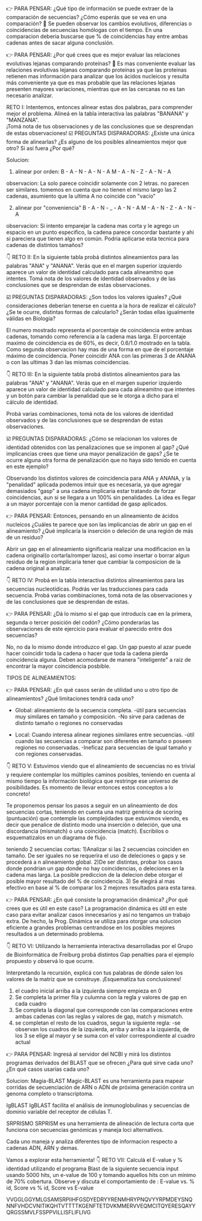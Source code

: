 👉 PARA PENSAR: 
¿Qué tipo de información se puede extraer de la comparación de secuencias? ¿Cómo esperás que se vea en una comparación? 🤔
Se pueden observar los cambios evolutivos, diferencias o coincidencias de secuencias homólogas con el tiempo. En una comparacion deberia buscarse que % de coincidencias
hay entre ambas cadenas antes de sacar alguna conclusión. 

👉 PARA PENSAR: 
¿Por qué crees que es mejor evaluar las relaciones evolutivas lejanas comparando proteínas? 🤔
Es mas conveniente evaluar las relaciones evolutivas lejanas comparando proteinas ya que las proteinas retienen mas información para analizar que los ácidos nucleicos 
y resulta más conveniente ya que es mas probable que las relaciones lejanas presenten mayores variaciones, mientras que en las cercanas no es tan necesario analizar.


RETO I: Intentemos, entonces alinear estas dos palabras, para comprender mejor el problema. Alineá en la tabla interactiva las palabras "BANANA" y "MANZANA".  
¡Tomá nota de tus observaciones y de las conclusiones que se desprendan de estas observaciones!
☑️ PREGUNTAS DISPARADORAS: ¿Existe una única forma de alinearlas? ¿Es alguno de los posibles alineamientos mejor que otro? Si así fuera ¿Por qué?

Solucion:
1) alinear por orden:
B - A - N - A - N - A
M - A - N - Z - A - N - A

observacion: La solo parece coincidir solamente con 2 letras. no parecen ser similares. tomemos en cuenta que no tienen el mismo largo las 2 cadenas, asumiento
que la ultima A no coincide con "vacio"

2) alinear por "conveniencia"
B - A - N - _ - A - N - A
M - A - N - Z - A - N - A

observacion: Si intento emparejar la cadena mas corta y le agrego un espacio en un punto especifico, la cadena parece concordar bastante y ahi si pareciera
que tienen algo en común. Podria aplicarse esta tecnica para cadenas de distintos tamaños?


👇 RETO II:
En la siguiente tabla probá distintos alineamientos para las palabras "ANA" y "ANANA". Verás que en el margen superior izquierdo aparece un valor 
de identidad calculado para cada alineamitno que intentes.
Tomá nota de los valores de identidad observados y de las conclusiones que se desprendan de estas observaciones.

☑️ PREGUNTAS DISPARADORAS: ¿Son todos los valores iguales? ¿Qué consideraciones deberían tenerse en cuenta a la hora de realizar el cálculo? ¿Se te ocurre,
distintas formas de calcularlo? ¿Serán todas ellas igualmente válidas en Biología?

El numero mostrado representa el porcentaje de coincidencia entre ambas cadenas, tomando como referencia a la cadena mas larga.
El porcentaje maximo de coincidencia es de 60%, es decir, 0.6/1.0 mostrado en la tabla.
Como segunda observacion hay mas de una forma en que de el porcentaje máximo de coincidencia. Poner coincidir ANA con las
primeras 3 de ANANA o con las ultimas 3 dan las mismas coincidencias. 


👇 RETO III: En la siguiente tabla probá distintos alineamientos para las palabras "ANA" y "ANANA". Verás que en el margen superior izquierdo aparece un 
valor de identidad calculado para cada alineamitno que intentes y un botón para cambiar la penalidad que se le otorga a dicho para el cálculo de identidad.

Probá varias combinaciones, tomá nota de los valores de identidad observados y de las conclusiones que se desprendan de estas observaciones.

☑️ PREGUNTAS DISPARADORAS: ¿Cómo se relacionan los valores de identidad obtenidos con las penalizaciones que se imponen al gap?
¿Qué implicancias crees que tiene una mayor penalización de gaps? ¿Se te ocurre alguna otra forma de penalización que no haya sido
tenido en cuenta en este ejemplo?

Observando los distintos valores de coincidencia para ANA y ANANA, y la "penalidad" aplicada podemos intuir que es necesaria, ya que agregar demasiados "gasp"
a una cadena implicaria estar tratando de forzar coincidencias, aun si se llegara a un 100% sin penalidades. La idea es llegar a un mayor porcentaje
con la menor cantidad de gasp aplicados.


👉 PARA PENSAR:
Entonces, pensando en un alineamiento de ácidos nucleicos ¿Cuáles te parece que son las implicancias de abrir un gap en el alineamiento?
¿Qué implicaría la inserción o deleción de una región de más de un residuo?

Abrir un gap en el alineamiento significaria realizar una modificacion en la cadena original(o cortarla/romper lazos), asi como insertar o borrar algun residuo 
de la region implicaria tener que cambiar la composicion de la cadena original a analizar.


👇 RETO IV: Probá en la tabla interactiva distintos alineamientos para las secuencias nucleotídicas. Podrás ver las traducciones para cada secuencia.
Probá varias combinaciones, tomá nota de las observaciones y de las conclusiones que se desprendan de estas.
 
👉 PARA PENSAR: ¿Dá lo mismo si el gap que introducís cae en la primera, segunda o tercer posición del codón? ¿Cómo ponderarías las observaciones de este ejercicio para evaluar el parecido entre dos secuencias?

No, no da lo mismo donde introduzco el gap. Un gap puesto al azar puede hacer coincidir toda la cadena o hacer que toda la cadena pierda coincidencia alguna. Deben
acomodarse de manera "inteligente" a raiz de encontrar la mayor coincidencia posbible.

TIPOS DE ALINEAMIENTOS:

👉 PARA PENSAR: ¿En qué casos serán de utilidad uno u otro tipo de alineamientos? ¿Qué limitaciones tendrá cada uno?

- Global: alineamiento de la secuencia completa.
  -útil para secuencias muy similares en tamaño y composición.
  -No sirve para cadenas de distinto tamaño o regiones no conservadas
  
- Local: Cuando interesa alinear regiones similares entre secuencias. 
  -útil cuando las secuencias a comparar son diferentes en tamaño o poseen regiones no conservadas.
  -Ineficaz para secuencias de igual tamaño y con regiones conservadas.
  
  
 👇 RETO V: Estuvimos viendo que el alineamiento de secuencias no es trivial y requiere contemplar los múltiples caminos posibles, teniendo en cuenta 
 al mismo tiempo la información biológica que restringe ese universo de posibilidades. Es momento de llevar entonces estos conceptos a lo concreto! 
 
Te proponemos pensar los pasos a seguir en un alineamiento de dos secuencias cortas, teniendo en cuenta una matriz genérica de scoring (puntuación) que 
contemple las complejidades que estuvimos viendo, es decir que penalice de distinto modo una inserción o deleción, que una discordancia (mismatch) o una 
coincidencia (match). Escribilos o esquematizalos en un diagrama de flujo.

teniendo 2 secuencias cortas:
1)Analizar si las 2 secuencias coinciden en tamaño. De ser iguales no se requerira el uso de deleciones o gaps y se procederá a n alineamiento global.
2)De ser distintas, probar los casos donde pondrian un gap donde no hay coincidencias, o deleciones en la cadena mas larga. La posible prediccion de 
  la delecion debe otorgar el posible mayor resultado del % de coincidencia.
3) Se elegirá al mas efectivo en base al % de comparar los 2 mejores resultados para esta tarea.


👉 PARA PENSAR: ¿En qué consiste la programación dinámica? ¿Por qué crees que es útil en este caso?
La programación dinámica es útil en este caso para evitar analizar casos innecesarios y así no tengamos un trabajo extra. De hecho, la Prog. Dinámica se utiliza 
para otorgar una solucion eficiente a grandes problemas centrandose en los posibles mejores resultados a un determinado problema. 

👇 RETO VI: Utilizando la herramienta interactiva  desarrolladas por el Grupo de Bioinformática de Freiburg probá distintos Gap penalties para el ejemplo propuesto y observá lo que ocurre.
 
Interpretando la recursión, explicá con tus palabras de dónde salen los valores de la matriz  que se construye. ¡Esquematiza tus conclusiones!
 
1) el cuadro inicial arriba a la izquierda siempre empieza en 0
2) Se completa la primer fila y culumna con la regla y valores de gap en cada cuadro
3) Se completa la diagonal que corresponde con las comparaciones entre ambas cadenas con las reglas y valores de gap, match y mismatch.
4) se completan el resto de los cuadros, segun la siguiente regla:
   -se observan los cuadros de la izquierda, arriba y arriba a la izquierda, de los 3 se elige al mayor y se suma con el valor correspondiente al cuadro actual

👉 PARA PENSAR: Ingresá al servidor del NCBI y mirá los distintos programas derivados del BLAST que se ofrecen ¿Para qué sirve cada uno? ¿En qué casos usarías cada uno?

Solucion:
Magia-BLAST
Magic-BLAST es una herramienta para mapear corridas de secuenciación de ARN o ADN de próxima generación contra un genoma completo o transcriptoma.

IgBLAST
IgBLAST facilita el análisis de inmunoglobulinas y secuencias de dominio variable del receptor de células T.

SRPRISMO
SRPRISM es una herramienta de alineación de lectura corta que funciona con secuencias genómicas y maneja loci alternativos.

Cada uno maneja y analiza diferentes tipo de informacion respecto a cadenas ADN, ARN y demas.


Vamos a explorar esta herramienta!
👇 RETO VII:
Calculá el E-value y % identidad utilizando el programa Blast de la siguiente secuencia input usando 5000 hits, un e-value de 100 y tomando aquellos hits con un mínimo de 70% cobertura. Observe y discuta el comportamiento de : E-value vs. % id, Score vs % id,  Score vs E-value

VVGGLGGYMLGSAMSRPIIHFGSDYEDRYYRENMHRYPNQVYYRPMDEYSNQNNFVHDCVNITIKQHTVTTTTKGENFTETDVKMMERVVEQMCITQYERESQAYYQRGSSMVLFSSPPVILLISFLIFLIVG


  
 


